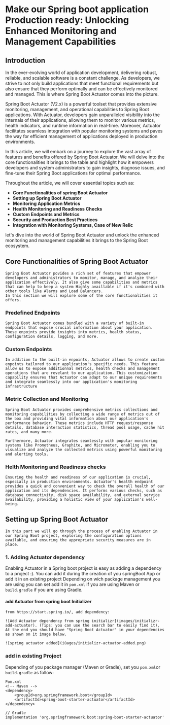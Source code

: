 # Make our Spring boot application Production ready: Unlocking Enhanced Monitoring and Management Capabilities


## Introduction

In the ever-evolving world of application development, delivering robust, reliable, and scalable software is a constant challenge. As developers, we strive to not only build applications that meet functional requirements but also ensure that they perform optimally and can be effectively monitored and managed. This is where Spring Boot Actuator comes into the picture.

Spring Boot Actuator (V2.x) is a powerful toolset that provides extensive monitoring, management, and operational capabilities to Spring Boot applications. With Actuator, developers gain unparalleled visibility into the internals of their applications, allowing them to monitor various metrics, health indicators, and runtime information in real-time. Moreover, Actuator facilitates seamless integration with popular monitoring systems and paves the way for efficient management of applications deployed in production environments.

In this article, we will embark on a journey to explore the vast array of features and benefits offered by Spring Boot Actuator. We will delve into the core functionalities it brings to the table and highlight how it empowers developers and system administrators to gain insights, diagnose issues, and fine-tune their Spring Boot applications for optimal performance.

Throughout the article, we will cover essential topics such as:

- **Core Functionalities of spring Boot Actuator**
- **Setting up Spring Boot Actuator**
- **Monitoring Application Metrics**
- **Health Monitoring and Readiness Checks**
- **Custom Endpoints and Metrics**
- **Security and Production Best Practices**
- **Integration with Monitoring Systems, Case of New Relic**

let's dive into the world of Spring Boot Actuator and unlock the enhanced monitoring and management capabilities it brings to the Spring Boot ecosystem.

## Core Functionalities of Spring Boot Actuator

    Spring Boot Actuator povides a rich set of features that empower developers and administrators to monitor, manage, and analyze their application effectively. It also give some capabilities and metrics that can help to keep a system Highly availlable if it's combined with other tools like Alarms and Load Balancers.
    In this section we will explore some of the core functionalities it offers.

### Predefined Endpoints

    Spring Boot Actuator comes bundled with a variety of built-in endpoints that expose crucial information about your application. These enpoints provide insights into metrics, health status, configuration details, logging, and more.

### Custom Endpoints
    
    In addition to the built-in enpoints, Actuator allows to create custom enpoints tailored to our application's specific needs. This feature allow us to expose additionnal metrics, health checks and management operations that are revelant to our application. This customization capability ensures that Actuator can adapt to our unique requirements and integrate seamlessly into our application's monitoring infrastructure

### Metric Collection and Monitoring

    Spring Boot Actuator provides comprehensive metrics collections and monitoring capabilities by collecting a wide range of metrics out of the box and providing vital information about our application's performance behavior. These metrics include HTTP request/response details, database interaction statistics, thread pool usage, cache hit rates, and many more.

    Furthermore, Actuator integrates seamlessly with popular monitoring systems like Prometheus, Graphite, and Micrometer, enabling you to visualize and analyze the collected metrics using powerful monitoring and alerting tools.

### Helth Monitoring and Readiness checks
    Ensuring the health and readiness of our application is crucial, especially in production environments. Actuator's health endpoint provides a quick and convenient way to check the overall health of our application and its dependencies. It performs various checks, such as database connectivity, disk space availability, and external service availability, providing a holistic view of your application's well-being.




## Setting up Spring Boot Actuator

    In this part we will go through the process of enabling Actuator in our Spring Boot project, exploring the configuration options available, and ensuring the appropriate security measures are in place.

### 1. Adding Actuator dependency

Enabling Actuator in a Spring boot project is easy as adding a dependency to a project :). You can add it during the creation of you springBoot App or add it in an existing project Depending on wich package management you are using you can set add it in `pom.xml` if you are using Maven or `build.gradle` if you are using Gradle.

#### add Actuator from spring boot Initializer
    from https://start.spring.io/, add dependency: 

    ![Add Actuator dependency from spring initializr](images/initializr-add-actuator). (Tips: you can use the search bar to easily find it).
    At the end you should have "Spring Boot Actuator" in your dependencies as shown on it image below. 

    ![spring actuator added](iùages/initializr-actuator-added.png)

### add in existing Project

Depending of you package manager (Maven or Gradle), set you `pom.xml`or `build.gradle` as follow:

```
Pom.xml
<!-- Maven -->
<dependency>
    <groupId>org.springframework.boot</groupId>
    <artifactId>spring-boot-starter-actuator</artifactId>
</dependency>
```

```
// Gradle
implementation 'org.springframework.boot:spring-boot-starter-actuator'
```


